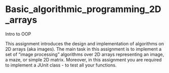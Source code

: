 # Basic_algorithmic_programming_2D_arrays

Intro to OOP

This assignment introduces the design and implementation of algorithms on 2D arrays (aka images). 
The main task in this assignment is to implement  a set of “image processing” algorithms over 2D arrays representing an image, a maze, or simple 2D matrix. 
Moreover, in this assignment you are required to implement a JUnit class - to test all your functions.
